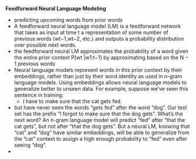 **Feedforward Neural Language Modeling**

+  predicting upcoming words from prior words
+ A feedforward neural language model (LM) is a feedforward network that takes as input at time t a representation of some number of previous words (wt−1,wt−2, etc.) and outputs a probability distribution over possible next words.
+ the feedforward neural LM approximates the probability of a word given the entire prior context P(wt |w1:t−1) by approximating based on the N − 1 previous words
+ Neural language models represent words in this prior context by their embeddings, rather than just by their word identity as used in n-gram language models. Using embeddings allows neural language models to generalize better to unseen data. For example, suppose we’ve seen this sentence in training:
	+ I have to make sure that the cat gets fed.
+ but have never seen the words “gets fed” after the word “dog”. Our test set has the prefix “I forgot to make sure that the dog gets”. What’s the next word? An n-gram language model will predict “fed” after “that the cat gets”, but not after “that the dog gets”. But a neural LM, knowing that “cat” and “dog” have similar embeddings, will be able to generalize from the “cat” context to assign a high enough probability to “fed” even after seeing “dog”.
+ 